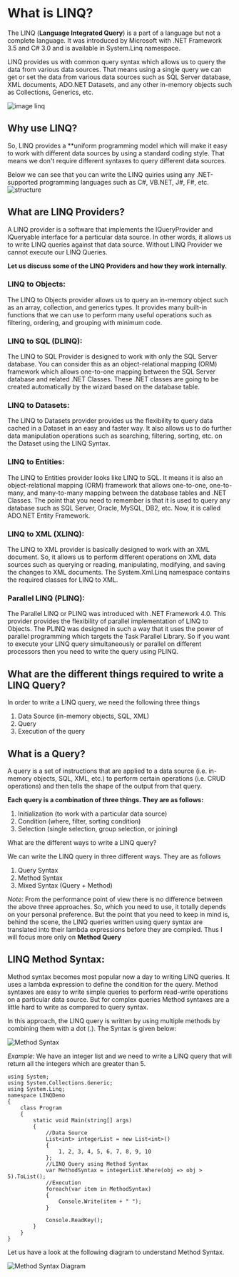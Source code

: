 # What is LINQ?
The LINQ (**Language Integrated Query**) is a part of a language but not a complete language. It was introduced by Microsoft with .NET Framework 3.5 and C# 3.0 and is available in System.Linq 
namespace.

LINQ provides us with common query syntax which allows us to query the data from various data sources. That means using a single query we can get or set the data from various data sources such as 
SQL Server database, XML documents, ADO.NET Datasets, and any other in-memory objects such as Collections, Generics, etc.

![image linq](https://dotnettutorials.net/wp-content/uploads/2019/04/Linq-applying-on-different-data-sources.png)

## Why use LINQ?
So, LINQ provides a **uniform programming model which will make it easy to work with different data sources by using a standard coding style. That means we don't require different syntaxes to 
query different data sources.

Below we can see that you can write the LINQ quiries using any .NET-supported programming languages such as C#, VB.NET, J#, F#, etc.
![structure](https://dotnettutorials.net/wp-content/uploads/2019/04/Why-should-we-use-linq-in-C.png)


## What are LINQ Providers?
A LINQ provider is a software that implements the IQueryProvider and IQueryable interface for a particular data source. In other words, it allows us to write LINQ queries against that data source. 
Without LINQ Provider we cannot execute our LINQ Queries.

**Let us discuss some of the LINQ Providers and how they work internally.**

### LINQ to Objects:
The LINQ to Objects provider allows us to query an in-memory object such as an array, collection, and generics types. It provides many built-in functions that we can use to perform many useful 
operations such as filtering, ordering, and grouping with minimum code.

### LINQ to SQL (DLINQ):
The LINQ to SQL Provider is designed to work with only the SQL Server database. You can consider this as an object-relational mapping (ORM) framework which allows one-to-one mapping between the 
SQL Server database and related .NET Classes. These .NET classes are going to be created automatically by the wizard based on the database table.

### LINQ to Datasets:
The LINQ to Datasets provider provides us the flexibility to query data cached in a Dataset in an easy and faster way. It also allows us to do further data manipulation operations such as 
searching, filtering, sorting, etc. on the Dataset using the LINQ Syntax.

### LINQ to Entities:
The LINQ to Entities provider looks like LINQ to SQL. It means it is also an object-relational mapping (ORM) framework that allows one-to-one, one-to-many, and many-to-many mapping between the 
database tables and .NET Classes. The point that you need to remember is that it is used to query any database such as SQL Server, Oracle, MySQL, DB2, etc. Now, it is called ADO.NET Entity 
Framework.

### LINQ to XML (XLINQ):
The LINQ to XML provider is basically designed to work with an XML document. So, it allows us to perform different operations on XML data sources such as querying or reading, manipulating, 
modifying, and saving the changes to XML documents. The System.Xml.Linq namespace contains the required classes for LINQ to XML.

### Parallel LINQ (PLINQ):
The Parallel LINQ or PLINQ was introduced with .NET Framework 4.0. This provider provides the flexibility of parallel implementation of LINQ to Objects. The PLINQ was designed in such a way 
that it uses the power of parallel programming which targets the Task Parallel Library. So if you want to execute your LINQ query simultaneously or parallel on different processors then you 
need to write the query using PLINQ.


## What are the different things required to write a LINQ Query?
In order to write a LINQ query, we need the following three things

1. Data Source (in-memory objects, SQL, XML)
2. Query
3. Execution of the query


## What is a Query?
A query is a set of instructions that are applied to a data source (i.e. in-memory objects, SQL, XML, etc.) to perform certain operations (i.e. CRUD operations) and then tells the shape of the 
output from that query.

**Each query is a combination of three things. They are as follows:**

1. Initialization (to work with a particular data source)
2. Condition (where, filter, sorting condition)
3. Selection (single selection, group selection, or joining)

What are the different ways to write a LINQ query?

We can write the LINQ query in three different ways. They are as follows

1. Query Syntax
2. Method Syntax
3. Mixed Syntax (Query + Method)

*Note:* From the performance point of view there is no difference between the above three approaches. So, which you need to use, it totally depends on your personal preference. 
But the point that you need to keep in mind is, behind the scene, the LINQ queries written using query syntax are translated into their lambda expressions before they are compiled. Thus I will 
focus more only on **Method Query**

## LINQ Method Syntax:
Method syntax becomes most popular now a day to writing LINQ queries. It uses a lambda expression to define the condition for the query. Method syntaxes are easy to write simple queries to 
perform read-write operations on a particular data source. But for complex queries Method syntaxes are a little hard to write as compared to query syntax.

In this approach, the LINQ query is written by using multiple methods by combining them with a dot (.). The Syntax is given below:

![Method Syntax](https://dotnettutorials.net/wp-content/uploads/2019/04/c-users-pranaya-pictures-linq-method-syntax-png.png)


*Example:* We have an integer list and we need to write a LINQ query that will return all the integers which are greater than 5.

```
using System;
using System.Collections.Generic;
using System.Linq;
namespace LINQDemo
{
    class Program
    {
        static void Main(string[] args)
        {
            //Data Source
            List<int> integerList = new List<int>()
            {
                1, 2, 3, 4, 5, 6, 7, 8, 9, 10
            };
            //LINQ Query using Method Syntax
            var MethodSyntax = integerList.Where(obj => obj > 5).ToList();
            //Execution
            foreach(var item in MethodSyntax)
            {
                Console.Write(item + " ");
            }
            
            Console.ReadKey();
        }
    }
}
```
Let us have a look at the following diagram to understand Method Syntax.

![Method Syntax Diagram](https://dotnettutorials.net/wp-content/uploads/2019/04/c-users-pranaya-pictures-method-syntax-png.png)
